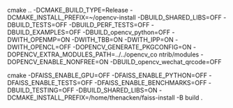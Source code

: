 cmake ..   -DCMAKE_BUILD_TYPE=Release   -DCMAKE_INSTALL_PREFIX=~/opencv-install   -DBUILD_SHARED_LIBS=OFF   -DBUILD_TESTS=OFF   -DBUILD_PERF_TESTS=OFF   -DBUILD_EXAMPLES=OFF   -DBUILD_opencv_python=OFF   -DWITH_OPENMP=ON   -DWITH_TBB=ON   -DWITH_IPP=ON   -DWITH_OPENCL=OFF   -DOPENCV_GENERATE_PKGCONFIG=ON   -DOPENCV_EXTRA_MODULES_PATH=../../opencv_co
ntrib/modules -DOPENCV_ENABLE_NONFREE=ON -DBUILD_opencv_wechat_qrcode=OFF

cmake -DFAISS_ENABLE_GPU=OFF       -DFAISS_ENABLE_PYTHON=OFF       -DFAISS_ENABLE_TESTS=OFF       -DFAISS_ENABLE_BENCHMARKS=OFF -DBUILD_TESTING=OFF   -DBUILD_SHARED_LIBS=ON -DCMAKE_INSTALL_PREFIX=/home/thenacken/faiss-install  -B build .